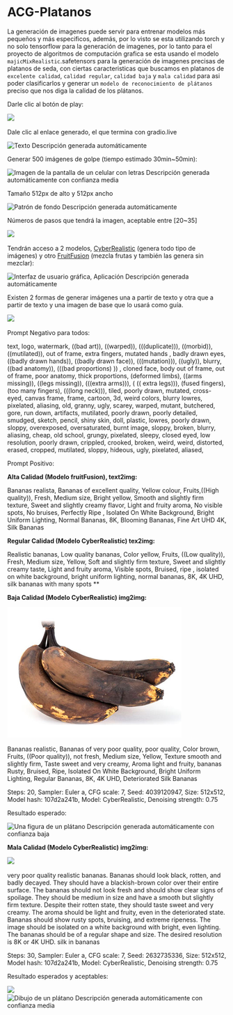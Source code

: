 # ACG-Platanos
La generación de imagenes puede servir para entrenar modelos más pequeños y más especificos, además, por lo visto se esta utilizando torch y no solo tensorflow para la generación de imagenes, por lo tanto para el proyecto de algoritmos de computación grafica se esta usando el modelo `majicMixRealistic`.safetensors para la generación de imagenes precisas de platanos de seda, con ciertas caracteristicas que buscamos en platanos de `excelente calidad`, `calidad regular`, `calidad baja` y `mala calidad` para asi poder clasificarlos y generar un `modelo de reconocimiento de plátanos` preciso que nos diga la calidad de los plátanos.

Darle clic al botón de play:

![](img_README/Aspose.Words.da199446-66e4-4986-9af5-731cbe0c1d8b.001.png)

Dale clic al enlace generado, el que termina con gradio.live

![Texto Descripción generada automáticamente](img_README/Aspose.Words.da199446-66e4-4986-9af5-731cbe0c1d8b.002.png)

Generar 500 imágenes de golpe (tiempo estimado 30min~50min): 

![Imagen de la pantalla de un celular con letras Descripción generada automáticamente con confianza media](img_README/Aspose.Words.da199446-66e4-4986-9af5-731cbe0c1d8b.003.png)

Tamaño 512px de alto y 512px ancho

![Patrón de fondo Descripción generada automáticamente](img_README/Aspose.Words.da199446-66e4-4986-9af5-731cbe0c1d8b.004.png)

Números de pasos que tendrá la imagen, aceptable entre [20~35]

![](img_README/Aspose.Words.da199446-66e4-4986-9af5-731cbe0c1d8b.005.png)

Tendrán acceso a 2 modelos, [CyberRealistic](https://civitai.com/models/15003/cyberrealistic) (genera todo tipo de imágenes) y otro [FruitFusion](https://civitai.com/models/18742/fruit-fusion) (mezcla frutas y también las genera sin mezclar): 

![Interfaz de usuario gráfica, Aplicación Descripción generada automáticamente](img_README/Aspose.Words.da199446-66e4-4986-9af5-731cbe0c1d8b.006.png)

Existen 2 formas de generar imágenes una a partir de texto y otra que a partir de texto y una imagen de base que lo usará como guía. 

![](img_README/Aspose.Words.da199446-66e4-4986-9af5-731cbe0c1d8b.007.png)

Prompt Negativo para todos:

text, logo, watermark, ((bad art)), ((warped)), (((duplicate))), ((morbid)), ((mutilated)), out of frame, extra fingers, mutated hands , badly drawn eyes, ((badly drawn hands)), ((badly drawn face)), (((mutation))), ((ugly)), blurry, ((bad anatomy)), (((bad proportions) )) , cloned face, body out of frame, out of frame, poor anatomy, thick proportions, (deformed limbs), ((arms missing)), ((legs missing)), (((extra arms))), ( (( extra legs))), (fused fingers), (too many fingers), (((long neck))), tiled, poorly drawn, mutated, cross-eyed, canvas frame, frame, cartoon, 3d, weird colors, blurry lowres, pixelated, aliasing, old, granny, ugly, scarey, warped, mutant, butchered, gore, run down, artifacts, mutilated, poorly drawn, poorly detailed, smudged, sketch, pencil, shiny skin, doll, plastic, lowres, poorly drawn, sloppy, overexposed, oversaturated, burnt image, sloppy, broken, blurry, aliasing, cheap, old school, grungy, pixelated, sleepy, closed eyed, low resolution, poorly drawn, crippled, crooked, broken, weird, weird, distorted, erased, cropped, mutilated, sloppy, hideous, ugly, pixelated, aliased,

Prompt Positivo:

**Alta Calidad (Modelo fruitFusion), text2img:**

Bananas realista, Bananas of excellent quality, Yellow colour, Fruits,((High quality)), Fresh, Medium size, Bright yellow, Smooth and slightly firm texture, Sweet and slightly creamy flavor, Light and fruity aroma, No visible spots, No bruises, Perfectly Ripe , Isolated On White Background, Bright Uniform Lighting, Normal Bananas, 8K, Blooming Bananas, Fine Art UHD 4K, Silk Bananas

**Regular Calidad (Modelo CyberRealistic) tex2img:**

Realistic bananas, Low quality bananas, Color yellow, Fruits, ((Low quality)), Fresh, Medium size, Yellow, Soft and slightly firm texture, Sweet and slightly creamy taste, Light and fruity aroma, Visible spots, Bruised, ripe , isolated on white background, bright uniform lighting, normal bananas, 8K, 4K UHD, silk bananas with many spots
**


**Baja Calidad (Modelo CyberRealistic) img2img:**

![](img_README/Aspose.Words.da199446-66e4-4986-9af5-731cbe0c1d8b.008.jpeg)

Bananas realistic, Bananas of very poor quality, poor quality, Color brown, Fruits, ((Poor quality)), not fresh, Medium size, Yellow, Texture smooth and slightly firm, Taste sweet and very creamy, Aroma light and fruity, bananas Rusty, Bruised, Ripe, Isolated On White Background, Bright Uniform Lighting, Regular Bananas, 8K, 4K UHD, Deteriorated Silk Bananas

Steps: 20, Sampler: Euler a, CFG scale: 7, Seed: 4039120947, Size: 512x512, Model hash: 107d2a241b, Model: CyberRealistic, Denoising strength: 0.75

Resultado esperado: 

![Una figura de un plátano Descripción generada automáticamente con confianza baja](img_README/Aspose.Words.da199446-66e4-4986-9af5-731cbe0c1d8b.009.png)

**Mala Calidad (Modelo CyberRealistic) img2img:**

![](img_README/Aspose.Words.da199446-66e4-4986-9af5-731cbe0c1d8b.010.png)

very poor quality realistic bananas. Bananas should look black, rotten, and badly decayed. They should have a blackish-brown color over their entire surface. The bananas should not look fresh and should show clear signs of spoilage. They should be medium in size and have a smooth but slightly firm texture. Despite their rotten state, they should taste sweet and very creamy. The aroma should be light and fruity, even in the deteriorated state. Bananas should show rusty spots, bruising, and extreme ripeness. The image should be isolated on a white background with bright, even lighting. The bananas should be of a regular shape and size. The desired resolution is 8K or 4K UHD. silk in bananas

Steps: 30, Sampler: Euler a, CFG scale: 7, Seed: 2632735336, Size: 512x512, Model hash: 107d2a241b, Model: CyberRealistic, Denoising strength: 0.75

Resultado esperados y aceptables:  

![](img_README/Aspose.Words.da199446-66e4-4986-9af5-731cbe0c1d8b.011.png)            ![Dibujo de un plátano Descripción generada automáticamente con confianza media](img_README/Aspose.Words.da199446-66e4-4986-9af5-731cbe0c1d8b.012.png)
